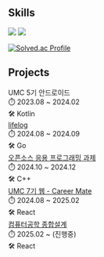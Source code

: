 

## Skills
<img src="https://img.shields.io/badge/React-61DAFB?style=for-the-badge&logo=react&logoColor=white"/>
<img src="https://img.shields.io/badge/C++-00599C?style=for-the-badge&logo=c%2B%2B&logoColor=white"/>



[![Solved.ac Profile](http://mazassumnida.wtf/api/v2/generate_badge?boj=rnk)](https://solved.ac/YOUR_BAEKJOON_ID)

## Projects
UMC 5기 안드로이드  
⏱️ 2023.08 ~ 2024.02  
🛠️ Kotlin   
[lifelog](https://github.com/Life-logger)  
⏱️ 2024.08 ~ 2024.09  
🛠️ Go  
[오픈소스 응용 프로그래밍 과제](https://github.com/rnk00/opensource_project)  
⏱️ 2024.10 ~ 2024.12    
🛠️ C++  
[UMC 7기 웹 - Career Mate](https://github.com/Career-Mate)  
⏱️ 2024.08 ~ 2025.02  
🛠️ React    
[컴퓨터공학 종합설계](https://github.com/sallim-me)  
⏱️ 2025.02 ~ (진행중)   
🛠️ React   
